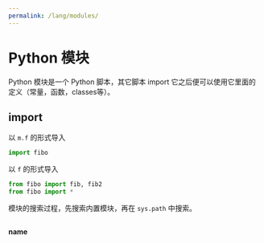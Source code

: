 ```yaml
---
permalink: /lang/modules/
---
```


# Python 模块

Python 模块是一个 Python 脚本，其它脚本 import 它之后便可以使用它里面的定义（常量，函数，classes等）。

## import

以 `m.f` 的形式导入

```py
import fibo
```

以 `f` 的形式导入

```py
from fibo import fib, fib2
from fibo import *
```

模块的搜索过程，先搜索内置模块，再在 `sys.path` 中搜索。

##

__name__
